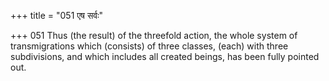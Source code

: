 +++
title = "051 एष सर्वः"

+++
051	Thus (the result) of the threefold action, the whole system of transmigrations which (consists) of three classes, (each) with three subdivisions, and which includes all created beings, has been fully pointed out.